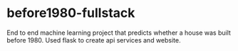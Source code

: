 # before1980-fullstack
End to end machine learning project that predicts whether a house was built before 1980. Used flask to create api services and website. 

